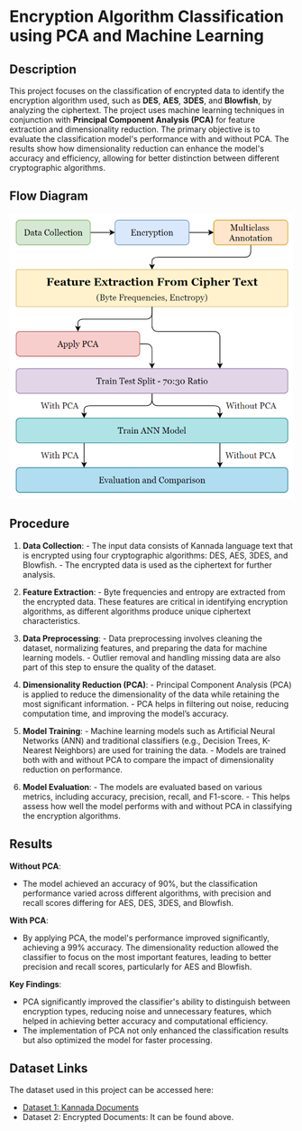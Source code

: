 # Encryption Algorithm Classification using PCA and Machine Learning

## Description

This project focuses on the classification of encrypted data to identify the encryption algorithm used, such as **DES**, **AES**, **3DES**, and **Blowfish**, by analyzing the ciphertext. The project uses machine learning techniques in conjunction with **Principal Component Analysis (PCA)** for feature extraction and dimensionality reduction. The primary objective is to evaluate the classification model's performance with and without PCA. The results show how dimensionality reduction can enhance the model's accuracy and efficiency, allowing for better distinction between different cryptographic algorithms.

## Flow Diagram

![Workflow Diagram](Flow.PNG)

## Procedure
  1. **Data Collection**:
    - The input data consists of Kannada language text that is encrypted using four cryptographic algorithms: DES, AES, 3DES, and Blowfish.
    - The encrypted data is used as the ciphertext for further analysis.

  2. **Feature Extraction**:
    - Byte frequencies and entropy are extracted from the encrypted data. These features are critical in identifying encryption algorithms, as different algorithms produce unique ciphertext characteristics.

  3. **Data Preprocessing**:
    - Data preprocessing involves cleaning the dataset, normalizing features, and preparing the data for machine learning models.
    - Outlier removal and handling missing data are also part of this step to ensure the quality of the dataset.

  4. **Dimensionality Reduction (PCA)**:
    - Principal Component Analysis (PCA) is applied to reduce the dimensionality of the data while retaining the most significant information.
    - PCA helps in filtering out noise, reducing computation time, and improving the model’s accuracy.

  5. **Model Training**:
    - Machine learning models such as Artificial Neural Networks (ANN) and traditional classifiers (e.g., Decision Trees, K-Nearest Neighbors) are used for training the data.
    - Models are trained both with and without PCA to compare the impact of dimensionality reduction on performance.
     
  6. **Model Evaluation**:
    - The models are evaluated based on various metrics, including accuracy, precision, recall, and F1-score.
    - This helps assess how well the model performs with and without PCA in classifying the encryption algorithms.

## Results

**Without PCA**:
- The model achieved an accuracy of 90%, but the classification performance varied across different algorithms, with precision and recall scores differing for AES, DES, 3DES, and Blowfish.
  
**With PCA**:
- By applying PCA, the model's performance improved significantly, achieving a 99% accuracy. The dimensionality reduction allowed the classifier to focus on the most important features, leading to better precision and recall scores, particularly for AES and Blowfish.
  
**Key Findings**:

- PCA significantly improved the classifier's ability to distinguish between encryption types, reducing noise and unnecessary features, which helped in achieving better accuracy and computational efficiency.
- The implementation of PCA not only enhanced the classification results but also optimized the model for faster processing.


## Dataset Links

The dataset used in this project can be accessed here:
- [Dataset 1: Kannada Documents](<[https://www.kaggle.com/datasets/prishasawhney/sentiment-analysis-evaluation-dataset](https://www.kaggle.com/datasets/rkasturirangan/kannada-documents-for-classification-kdc)>)
- Dataset 2: Encrypted Documents: It can be found above.


